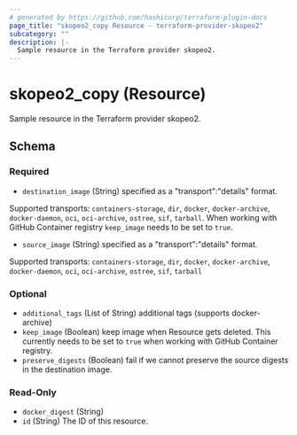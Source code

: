 ```yaml
---
# generated by https://github.com/hashicorp/terraform-plugin-docs
page_title: "skopeo2_copy Resource - terraform-provider-skopeo2"
subcategory: ""
description: |-
  Sample resource in the Terraform provider skopeo2.
---
```


# skopeo2_copy (Resource)

Sample resource in the Terraform provider skopeo2.



<!-- schema generated by tfplugindocs -->
## Schema

### Required

- `destination_image` (String) specified as a "transport":"details" format.

Supported transports:
`containers-storage`, `dir`, `docker`, `docker-archive`, `docker-daemon`, `oci`, `oci-archive`, `ostree`, `sif`, `tarball`.
When working with GitHub Container registry `keep_image` needs to be set to `true`.
- `source_image` (String) specified as a "transport":"details" format.

Supported transports:
`containers-storage`, `dir`, `docker`, `docker-archive`, `docker-daemon`, `oci`, `oci-archive`, `ostree`, `sif`, `tarball`

### Optional

- `additional_tags` (List of String) additional tags (supports docker-archive)
- `keep_image` (Boolean) keep image when Resource gets deleted. This currently needs to be set to `true` when working with GitHub Container registry.
- `preserve_digests` (Boolean) fail if we cannot preserve the source digests in the destination image.

### Read-Only

- `docker_digest` (String)
- `id` (String) The ID of this resource.


